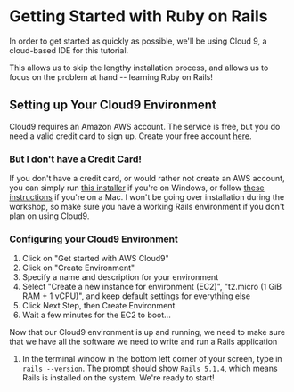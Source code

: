 # Getting Started with Ruby on Rails

In order to get started as quickly as possible, we'll be using Cloud 9, a cloud-based IDE for this tutorial.

This allows us to skip the lengthy installation process, and allows us to focus on the problem at hand -- learning Ruby on Rails!

## Setting up Your Cloud9 Environment

Cloud9 requires an Amazon AWS account. The service is free, but you do need a valid credit card to sign up. Create your free account [here](https://portal.aws.amazon.com/billing/signup?redirect_url=https%3A%2F%2Faws.amazon.com%2Fregistration-confirmation#/start).

### But I don't have a Credit Card!

If you don't have a credit card, or would rather not create an AWS account, you can simply run [this installer](https://rubyinstaller.org) if you're on Windows, or follow [these instructions](https://gorails.com/setup/osx/10.13-high-sierra) if you're on a Mac. I won't be going over installation during the workshop, so make sure you have a working Rails environment if you don't plan on using Cloud9.

### Configuring your Cloud9 Environment

1. Click on "Get started with AWS Cloud9"
2. Click on "Create Environment"
3. Specify a name and description for your environment
4. Select "Create a new instance for environment (EC2)", "t2.micro (1 GiB RAM + 1 vCPU)", and keep default settings for everything else
5. Click Next Step, then Create Environment
6. Wait a few minutes for the EC2 to boot...

Now that our Cloud9 environment is up and running, we need to make sure that we have all the software we need to write and run a Rails application

1. In the terminal window in the bottom left corner of your screen, type in `rails --version`. The prompt should show `Rails 5.1.4`, which means Rails is installed on the system. We're ready to start!
